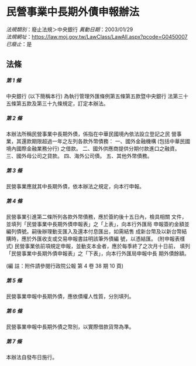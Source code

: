 # 民營事業中長期外債申報辦法

*法規類別*：廢止法規＞中央銀行
*異動日期*：2003/01/29  
*法規網址*：https://law.moj.gov.tw/LawClass/LawAll.aspx?pcode=G0450007
*已廢止*：是


## 法條
##### 第 1 條
中央銀行 (以下簡稱本行) 為執行管理外匯條例第五條第五款暨中央銀行
法第三十五條第五款及第三十九條規定，訂定本辦法。

##### 第 2 條
本辦法所稱民營事業中長期外債，係指在中華民國境內依法設立登記之民
營事業，其還款期限超過一年之左列各款外幣債務：
一、國外金融機構 (包括中華民國境內國際金融業務分行) 之借款。
二、國外供應商提供分期付款進口之融資。
三、國外母公司之貸款。
四、海外公司債。
五、其他外幣債務。


##### 第 3 條
民營事業應就其中長期外債，依本辦法之規定，向本行申報。

##### 第 4 條
民營事業引進第二條所列各款外幣債務，應於簽約後十五日內，檢具相關
文件，並填列「民營事業中長期外債申報表」之「上表」，向本行外匯局
申報簽約金額並編列債號。嗣後辦理動支匯入及還本付息匯出，如需結售
成新台幣及以新台幣結購時，應於外匯收支或交易申報書註明該筆外債編
號，以憑結匯。 (附申報表樣式)
民營事業依前項規定申報，並動支本金者，應於每季終了之次月十日前，
填列「民營事業中長期外債申報表」之「下表」，向本行外匯局申報中長
期外債餘額。

 (編      註：附件請參閱行政院公報 第 4 卷 38 期 10 頁)

##### 第 5 條
民營事業申報中長期外債，應依債權人性質，分別填列。

##### 第 6 條
民營事業申報中長期外債之幣別，以實際借款貨幣為準。

##### 第 7 條
本辦法自發布日施行。


